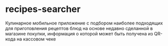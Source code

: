 # recipes-searcher
Кулинарное мобильное приложение с подбором наиболее подходящих для приготовления рецептов блюд на основе недавно сделанной в магазине покупки, информация о которой может быть получена из QR-кода на кассовом чеке
